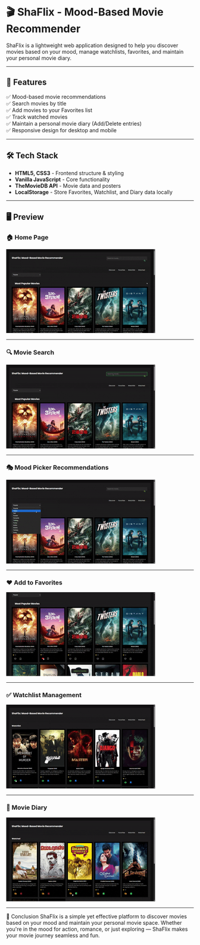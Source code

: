 # 🎬 ShaFlix - Mood-Based Movie Recommender

ShaFlix is a lightweight web application designed to help you discover movies based on your mood, manage watchlists, favorites, and maintain your personal movie diary.

---

## 🚀 Features

✅ Mood-based movie recommendations  
✅ Search movies by title  
✅ Add movies to your Favorites list  
✅ Track watched movies  
✅ Maintain a personal movie diary (Add/Delete entries)  
✅ Responsive design for desktop and mobile  

---
## 🛠️ Tech Stack

- **HTML5, CSS3** - Frontend structure & styling  
- **Vanilla JavaScript** - Core functionality  
- **TheMovieDB API** - Movie data and posters  
- **LocalStorage** - Store Favorites, Watchlist, and Diary data locally  

---

## 🖥️ Preview

### 🏠 Home Page
![Home](assets/home.gif)

---

### 🔍 Movie Search
![Search](assets/SEARCH.gif)

---

### 🎭 Mood Picker Recommendations
![Mood Picker](assets/Mood.gif)

---

### ❤️ Add to Favorites
![Likes](assets/Likes.gif)

---

### ✅ Watchlist Management
![Watchlist](assets/watchlist.gif)

---

### 📖 Movie Diary
![Diary](assets/diary.gif)

---

🎯 Conclusion
ShaFlix is a simple yet effective platform to discover movies based on your mood and maintain your personal movie space. Whether you're in the mood for action, romance, or just exploring — ShaFlix makes your movie journey seamless and fun.